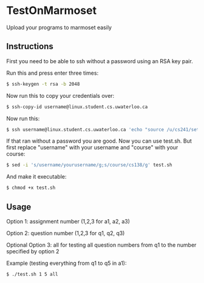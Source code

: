 # TestOnMarmoset
Upload your programs to marmoset easily
## Instructions
First you need to be able to ssh without a password using an RSA key pair.

Run this and press enter three times:

```bash
$ ssh-keygen -t rsa -b 2048
```

Now run this to copy your credentials over:

```bash
$ ssh-copy-id username@linux.student.cs.uwaterloo.ca
```

Now run this:

```bash
$ ssh username@linux.student.cs.uwaterloo.ca 'echo "source /u/cs241/setup" >> .bashrc'
```

If that ran without a password you are good. Now you can use test.sh. But first replace "username" with your username and "course" with your course:

```bash
$ sed -i 's/username/yourusername/g;s/course/cs138/g' test.sh
```

And make it executable:

```bash
$ chmod +x test.sh
```

## Usage
Option 1: assignment number (1,2,3 for a1, a2, a3)

Option 2: question number (1,2,3 for q1, q2, q3)

Optional Option 3: all for testing all question numbers from q1 to the number specified by option 2

Example (testing everything from q1 to q5 in a1):

```bash
$ ./test.sh 1 5 all
```
